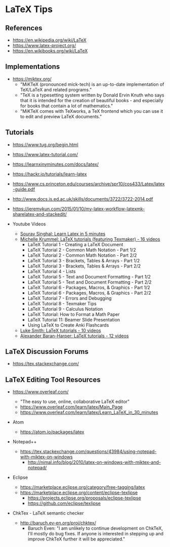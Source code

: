 
# LaTeX Tips

## References
- https://en.wikipedia.org/wiki/LaTeX
- https://www.latex-project.org/
- https://en.wikibooks.org/wiki/LaTeX

## Implementations
- https://miktex.org/
  +  "MiKTeX (pronounced mick-tech) is an up-to-date implementation of TeX/LaTeX and related programs."
  + "TeX is a typesetting system written by Donald Ervin Knuth who says that it is intended for the creation of beautiful books - and especially for books that contain a lot of mathematics."
  + "MiKTeX comes with TeXworks, a TeX frontend which you can use it to edit and preview LaTeX documents."


## Tutorials
- https://www.tug.org/begin.html
- https://www.latex-tutorial.com/
- https://learnxinyminutes.com/docs/latex/
- https://hackr.io/tutorials/learn-latex
- https://www.cs.princeton.edu/courses/archive/spr10/cos433/Latex/latex-guide.pdf
- http://www.docs.is.ed.ac.uk/skills/documents/3722/3722-2014.pdf
- https://jeremykun.com/2015/01/10/my-latex-workflow-latexmk-sharelatex-and-stackedit/

- Youtube Videos
  + [Sourav Singhal: Learn Latex in 5 minutes](https://www.youtube.com/watch?v=Y-kXtWdjtmw)
  + [Michelle Krummel: LaTeX tutorials (featuring Texmaker) - 16 videos](https://www.youtube.com/watch?v=SoDv0qhyysQ&list=PL1D4EAB31D3EBC449)
    * LaTeX Tutorial 1 - Creating a LaTeX Document
    * LaTeX Tutorial 2 - Common Math Notation - Part 1/2
    * LaTeX Tutorial 2 - Common Math Notation - Part 2/2
    * LaTeX Tutorial 3 - Brackets, Tables & Arrays - Part 1/2
    * LaTeX Tutorial 3 - Brackets, Tables & Arrays - Part 2/2
    * LaTeX Tutorial 4 - Lists
    * LaTeX Tutorial 5 - Text and Document Formatting - Part 1/2
    * LaTeX Tutorial 5 - Text and Document Formatting - Part 2/2
    * LaTeX Tutorial 6 - Packages, Macros, & Graphics - Part 1/2
    * LaTeX Tutorial 6 - Packages, Macros, & Graphics - Part 2/2
    * LaTeX Tutorial 7 - Errors and Debugging
    * LaTeX Tutorial 8 - Texmaker Tips
    * LaTeX Tutorial 9 - Calculus Notation
    * LaTeX Tutorial: How to Format a Math Paper
    * LaTeX Tutorial 11: Beamer Slide Presentation
    * Using LaTeX to Create Anki Flashcards
  + [Luke Smith: LaTeX tutorials - 10 videos](https://www.youtube.com/watch?v=NwnYHoNtfJ0&list=PL-p5XmQHB_JSQvW8_mhBdcwEyxdVX0c1T)
  + [Alexander Baran-Harper: LaTeX tutorials - 12 videos](https://www.youtube.com/watch?v=FXujG7c9p8g&list=PLNnwglGGYoTtW7o4PHFOSWGevcdFa3v3D)



## LaTeX Discussion Forums
- https://tex.stackexchange.com/



## LaTeX Editing Tool Resources
- https://www.overleaf.com/
  + "The easy to use, online, collaborative LaTeX editor"
  - https://www.overleaf.com/learn/latex/Main_Page
  + https://www.overleaf.com/learn/latex/Learn_LaTeX_in_30_minutes


- Atom
  + https://atom.io/packages/latex


- Notepad++
  + https://tex.stackexchange.com/questions/43984/using-notepad-with-miktex-on-windows
    * http://nimal.info/blog/2010/latex-on-windows-with-miktex-and-notepad/


- Eclipse
  + https://marketplace.eclipse.org/category/free-tagging/latex
  + https://marketplace.eclipse.org/content/eclipse-texlipse
    * https://projects.eclipse.org/proposals/eclipse-texlipse
    * https://github.com/eclipse/texlipse


- ChkTex - LaTeX semantic checker
  + http://baruch.ev-en.org/proj/chktex/
    * Baruch Even: "I am unlikely to continue development on ChkTeX, I'll mostly do bug fixes. If anyone is interested in stepping up and improve ChkTeX further it will be appreciated."




